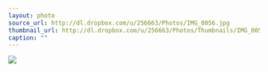 ```yaml
---
layout: photo
source_url: http://dl.dropbox.com/u/256663/Photos/IMG_0056.jpg
thumbnail_url: http://dl.dropbox.com/u/256663/Photos/Thumbnails/IMG_0056.jpg
caption: ""
---
```

![](http://dl.dropbox.com/u/256663/Photos/IMG_0056.jpg)
